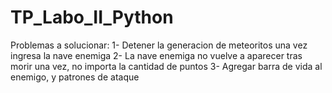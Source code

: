 # TP_Labo_II_Python
Problemas a solucionar:
1- Detener la generacion de meteoritos una vez ingresa la nave enemiga
2- La nave enemiga no vuelve a aparecer tras morir una vez, no importa la cantidad de puntos
3- Agregar barra de vida al enemigo, y patrones de ataque 
